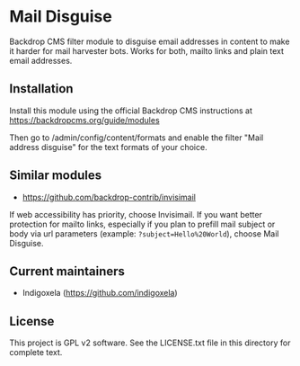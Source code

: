 # Mail Disguise

Backdrop CMS filter module to disguise email addresses in content to make it harder for mail harvester bots.
Works for both, mailto links and plain text email addresses.

## Installation

Install this module using the official Backdrop CMS instructions at https://backdropcms.org/guide/modules

Then go to /admin/config/content/formats and enable the filter "Mail address disguise" for the text formats of your choice.

## Similar modules

* https://github.com/backdrop-contrib/invisimail

If web accessibility has priority, choose Invisimail. If you want better protection for mailto links, especially if you plan to prefill mail subject or body via url parameters (example: `?subject=Hello%20World`), choose Mail Disguise.

## Current maintainers

* Indigoxela (https://github.com/indigoxela)

## License

This project is GPL v2 software. See the LICENSE.txt file in this directory for complete text.
